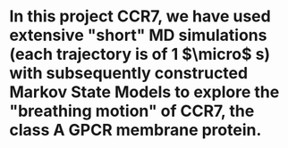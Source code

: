 # In this project CCR7, we have used extensive "short" MD simulations (each trajectory is of 1 $\micro$ s) with subsequently constructed Markov State Models to explore the "breathing motion" of CCR7, the class A GPCR membrane protein.


